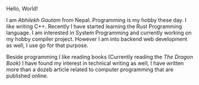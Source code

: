 Hello, World!

I am *Abhilekh Gautam* from Nepal.
Programming is my hobby these day. I like writing C++. Recently I have
started learning the Rust Programming language. I am interested in System Programming
and currently working on my hobby compiler project. However I am into backend web development as well, I use go for that purpose.

Beside programming I like reading books (Currently reading the *The Dragon Book*) I have found my interest in technical writing as well, 
I have written more than
a dozeb article related to computer programming that are published online.

<!---
Abhilekhgautam/Abhilekhgautam is a ✨ special ✨ repository because its `README.md` (this file) appears on your GitHub profile.
You can click the Preview link to take a look at your changes.
--->
